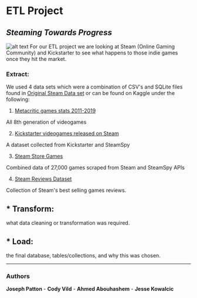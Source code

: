 # ETL Project

## *Steaming Towards Progress*
![alt text](https://cdn.wccftech.com/wp-content/uploads/2018/06/steam-chat.jpg)
For our ETL project we are looking at Steam (Online Gaming Community) and Kickstarter to see what happens to those indie games once they hit the market. 

###  **E**xtract:

 We used 4 data sets which were a combination of CSV's and SQLite files found in [Original Steam Data set]( https://github.com/C-VV/ETLproject/blob/master/Original%20Steam%20Data%20Sets.zip "gh") or can be found on Kaggle under the following:

1. [Metacritic games stats 2011-2019]( https://www.kaggle.com/skateddu/metacritic-games-stats-20112019)

All 8th generation of videogames

2. [Kickstarter videogames released on Steam](https://www.kaggle.com/tonyplaysguitar/steam-spy-data-from-api-request)

A dataset collected from Kickstarter and SteamSpy

3. [Steam Store Games](https://www.kaggle.com/nikdavis/steam-store-games)

Combined data of 27,000 games scraped from Steam and SteamSpy APIs


4. [Steam Reviews Dataset](https://www.kaggle.com/luthfim/steam-reviews-dataset)

Collection of Steam's best selling games reviews.




## * **T**ransform:

 what data cleaning or transformation was required.

## * **L**oad: 
the final database, tables/collections, and why this was chosen.

- - -


### Authors

**Joseph Patton** - **Cody Vild** - **Ahmed Abouhashem** - **Jesse Kowalcic** 

